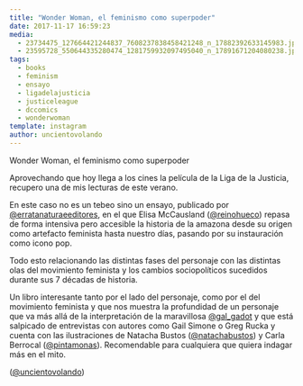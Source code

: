 ```yaml
---
title: "Wonder Woman, el feminismo como superpoder"
date: 2017-11-17 16:59:23
media: 
  - 23734475_127664421244837_7608237838458421248_n_17882392633145983.jpg
  - 23595728_550644335280474_1281759932097495040_n_17891671204080238.jpg
tags: 
  - books
  - feminism
  - ensayo
  - ligadelajusticia
  - justiceleague
  - dccomics
  - wonderwoman
template: instagram
author: uncientovolando
---
```


Wonder Woman, el feminismo como superpoder


Aprovechando que hoy llega a los cines la película de la Liga de la Justicia, recupero una de mis lecturas de este verano.


En este caso no es un tebeo sino un ensayo, publicado por [@erratanaturaeeditores](https://instagram.com/erratanaturaeeditores), en el que Elisa McCausland ([@reinohueco](https://instagram.com/reinohueco)) repasa de forma intensiva pero accesible la historia de la amazona desde su origen como artefacto feminista hasta nuestro días, pasando por su instauración como icono pop.


Todo esto relacionando las distintas fases del personaje con las distintas olas del movimiento feminista y los cambios sociopolíticos sucedidos durante sus 7 décadas de historia.


Un libro interesante tanto por el lado del personaje, como por el del movimiento feminista y que nos muestra la profundidad de un personaje que va más allá de la interpretación de la maravillosa [@gal_gadot](https://instagram.com/gal_gadot) y que está salpicado de entrevistas con autores como Gail Simone o Greg Rucka y cuenta con las ilustraciones de Natacha Bustos ([@natachabustos](https://instagram.com/natachabustos)) y  Carla Berrocal ([@pintamonas](https://instagram.com/pintamonas)). Recomendable para cualquiera que quiera indagar más en el mito.


([@uncientovolando](https://instagram.com/uncientovolando))
